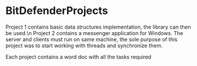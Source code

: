 # BitDefenderProjects
Project 1 contains basic data structures implementation, the library can then be used.\n
Project 2 contains a messenger application for Windows. The server and clients must run on same machine, the sole purpose of this project was to start working with threads and synchronize them.

Each project contains a word doc with all the tasks required
